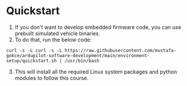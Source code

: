# Quickstart
1. If you don't want to develop embedded firmware code, you can use prebuilt simulated vehicle binaries.
2. To do that, run the below code:

```shell
curl -s -L curl -s -L https://raw.githubusercontent.com/mustafa-gokce/ardupilot-software-development/main/environment-setup/quickstart.sh | /usr/bin/bash
```

3. This will install all the required Linux system packages and python modules to follow this course.